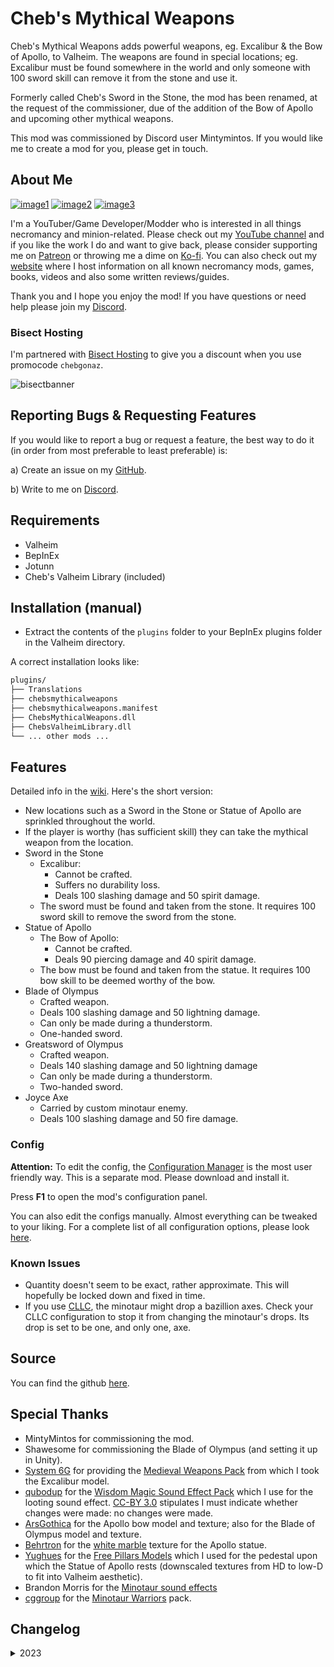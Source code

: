 # Cheb's Mythical Weapons

Cheb's Mythical Weapons adds powerful weapons, eg. Excalibur & the Bow of Apollo, to Valheim. The weapons are found in special locations; eg. Excalibur must be found somewhere in the world and only someone with 100 sword skill can remove it from the stone and use it.

Formerly called Cheb's Sword in the Stone, the mod has been renamed, at the request of the commissioner, due of the addition of the Bow of Apollo and upcoming other mythical weapons.

This mod was commissioned by Discord user Mintymintos. If you would like me to create a mod for you, please get in touch.

## About Me

[![image1](https://imgur.com/Fahi6sP.png)](https://chebgonaz.pythonanywhere.com)
[![image2](https://imgur.com/X18OyQs.png)](https://ko-fi.com/chebgonaz)
[![image3](https://imgur.com/4e64jQ8.png)](https://www.patreon.com/chebgonaz?fan_landing=true)

I'm a YouTuber/Game Developer/Modder who is interested in all things necromancy and minion-related. Please check out my [YouTube channel](https://www.youtube.com/channel/UCPlZ1XnekiJxKymXbXyvkCg) and if you like the work I do and want to give back, please consider supporting me on [Patreon](https://www.patreon.com/chebgonaz?fan_landing=true) or throwing me a dime on [Ko-fi](https://ko-fi.com/chebgonaz). You can also check out my [website](https://chebgonaz.pythonanywhere.com) where I host information on all known necromancy mods, games, books, videos and also some written reviews/guides.

Thank you and I hope you enjoy the mod! If you have questions or need help please join my [Discord](https://discord.com/invite/EB96ASQ).

### Bisect Hosting

I'm partnered with [Bisect Hosting](https://bisecthosting.com/chebgonaz) to give you a discount when you use promocode `chebgonaz`.

![bisectbanner](https://www.bisecthosting.com/partners/custom-banners/b2629ae1-293a-4094-9d2d-002d14529a82.webp)

## Reporting Bugs & Requesting Features

If you would like to report a bug or request a feature, the best way to do it (in order from most preferable to least preferable) is:

a) Create an issue on my [GitHub](hhttps://github.com/jpw1991/chebs-mythical-weapons).

b) Write to me on [Discord](https://discord.com/invite/EB96ASQ).

## Requirements

- Valheim
- BepInEx
- Jotunn
- Cheb's Valheim Library (included)

## Installation (manual)

- Extract the contents of the `plugins` folder to your BepInEx plugins folder in the Valheim directory.

A correct installation looks like:

```sh
plugins/
├── Translations
├── chebsmythicalweapons
├── chebsmythicalweapons.manifest
├── ChebsMythicalWeapons.dll
├── ChebsValheimLibrary.dll
└── ... other mods ...
```

## Features

Detailed info in the [wiki](https://github.com/jpw1991/chebs-mythical-weapons/wiki). Here's the short version:

- New locations such as a Sword in the Stone or Statue of Apollo are sprinkled throughout the world.
- If the player is worthy (has sufficient skill) they can take the mythical weapon from the location.
- Sword in the Stone
	- Excalibur:
		- Cannot be crafted.
		- Suffers no durability loss.
		- Deals 100 slashing damage and 50 spirit damage.
	- The sword must be found and taken from the stone. It requires 100 sword skill to remove the sword from the stone.
- Statue of Apollo
	- The Bow of Apollo:
		- Cannot be crafted.
		- Deals 90 piercing damage and 40 spirit damage.
	- The bow must be found and taken from the statue. It requires 100 bow skill to be deemed worthy of the bow.
- Blade of Olympus
	+ Crafted weapon.
	+ Deals 100 slashing damage and 50 lightning damage.
	+ Can only be made during a thunderstorm.
	+ One-handed sword.
- Greatsword of Olympus
	+ Crafted weapon.
	+ Deals 140 slashing damage and 50 lightning damage
	+ Can only be made during a thunderstorm.
	+ Two-handed sword.
- Joyce Axe
	+ Carried by custom minotaur enemy.
	+ Deals 100 slashing damage and 50 fire damage.

### Config

**Attention:** To edit the config, the [Configuration Manager](https://github.com/BepInEx/BepInEx.ConfigurationManager/releases) is the most user friendly way. This is a separate mod. Please download and install it.

Press **F1** to open the mod's configuration panel.

You can also edit the configs manually. Almost everything can be tweaked to your liking. For a complete list of all configuration options, please look [here](https://github.com/jpw1991/chebs-mythical-weapons/wiki/Configs).

### Known Issues

- Quantity doesn't seem to be exact, rather approximate. This will hopefully be locked down and fixed in time.
- If you use [CLLC](https://valheim.thunderstore.io/package/Smoothbrain/CreatureLevelAndLootControl/), the minotaur might drop a bazillion axes. Check your CLLC configuration to stop it from changing the minotaur's drops. Its drop is set to be one, and only one, axe.

## Source

You can find the github [here](https://github.com/jpw1991/chebs-mythical-weapons).

## Special Thanks

- MintyMintos for commissioning the mod.
- Shawesome for commissioning the Blade of Olympus (and setting it up in Unity).
- [System 6G](https://opengameart.org/users/system-g6) for providing the [Medieval Weapons Pack](https://opengameart.org/content/medieval-weapon-pack) from which I took the Excalibur model.
- [qubodup](https://opengameart.org/users/qubodup) for the [Wisdom Magic Sound Effect Pack](https://opengameart.org/content/wisdom-magic) which I use for the looting sound effect. [CC-BY 3.0](https://creativecommons.org/licenses/by/3.0/) stipulates I must indicate whether changes were made: no changes were made.
- [ArsGothica](https://www.artstation.com/arsgothica) for the Apollo bow model and texture; also for the Blade of Olympus model and texture.
- [Behrtron](https://opengameart.org/users/behrtron) for the [white marble](https://opengameart.org/content/4k-seamless-white-marble-stone-textures-public-domain) texture for the Apollo statue.
- [Yughues](https://opengameart.org/users/yughues) for the [Free Pillars Models](https://opengameart.org/content/free-pillars-models) which I used for the pedestal upon which the Statue of Apollo rests (downscaled textures from HD to low-D to fit into Valheim aesthetic).
- Brandon Morris for the [Minotaur sound effects](https://opengameart.org/content/osare-minotaur-sounds)
- [cggroup](https://assetstore.unity.com/publishers/24906) for the [Minotaur Warriors](https://assetstore.unity.com/packages/3d/characters/minotaur-warriors-80621) pack.

## Changelog

<details>
<summary>2023</summary>

 Date | Version | Notes 
--- | --- | ---
03/09/2023 | 4.2.2 | expose additional bow of apollo velocity values to config
31/08/2023 | 4.2.1 | update CVL & readme
23/08/2023 | 4.2.0 | update for new valheim patch
21/07/2023 | 4.1.0 | add two special attacks to minotaur; fix blade of olympus to be properly one handed
19/07/2023 | 4.0.0 | Make Blade of Olympus a one handed weapon; add Greatsword of Olympus as 2h weapon with appropriate stats; make dynamic Minotaur icon on minimap; streamline configs
19/07/2023 | 3.0.2 | expose gravity adjustment of Bow of Apollo projectiles to config
16/07/2023 | 3.0.1 | Fix bug of Joyce being craftable; update readme
16/07/2023 | 3.0.0 | Add Minotaur and Joyce axe
13/07/2023 | 2.1.0 | Add Blade of Olympus
06/07/2023 | 2.0.1 | Permit optional removal of projectile gravity from projectiles fired with the Bow of Apollo
05/07/2023 | 2.0.0 | Rename to Cheb's Mythical Weapons; Add bow & statue of Apollo; Add Sun Arrows
30/06/2023 | 1.1.1 | Implement the differing material requirements per level of upgrade as requested
25/06/2023 | 1.1.0 | Expose most sword stats to config
25/06/2023 | 1.0.1 | Permit upgrading of Excalibur
24/06/2023 | 1.0.0 | Release

</details>

